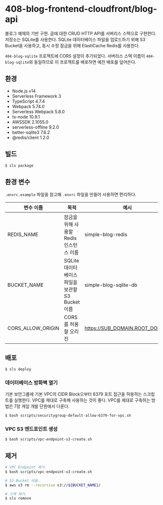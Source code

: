 # 408-blog-frontend-cloudfront/blog-api

블로그 예제의 기반 구현. 글에 대한 CRUD HTTP API를 서버리스 스택으로 구현한다. 저장소는 SQLite를 사용한다. SQLite 데이터베이스 파일을 업로드하기 위해 S3 Bucket을 사용하고, 동시 수정 잠금을 위해 ElastiCache Redis를 사용한다.

`404-blog-sqlite` 프로젝트에 CORS 설정이 추가되었다. 서버리스 스택 이름이 `404-blog-sqlite`와 동일하므로 이 프로젝트를 배포하면 예전 배포를 덮어쓴다.

## 환경

- Node.js v14
- Serverless Framework 3
- TypeScript 4.7.4
- Webpack 5.74.0
- Serverless Webpack 5.8.0
- ts-node 10.9.1
- AWSSDK 2.1055.0
- serverless-offline 9.2.0
- better-sqlite3 7.6.2
- @redis/client 1.2.0

## 빌드

```bash
$ sls package
```

## 환경 변수

`.envrc.example` 파일을 참고해 `.envrc` 파일을 만들어 사용하면 편리하다.

| 변수 이름         | 목적                                             | 예시                           |
| ----------------- | ------------------------------------------------ | ------------------------------ |
| REDIS_NAME        | 잠금을 위해 사용할 Redis 인스턴스 이름           | simple-blog-redis              |
| BUCKET_NAME       | SQLite 데이터베이스 파일을 보관할 S3 Bucket 이름 | simple-blog-sqlite-db          |
| CORS_ALLOW_ORIGIN | CORS를 허용할 오리진                             | https://SUB_DOMAIN.ROOT_DOMAIN |

## 배포

```bash
$ sls deploy
```

### 데이터베이스 방화벽 열기

기본 보안그룹에 기본 VPC의 CIDR Block으부터 6379 포트 접근을 허용하는 스크립트를 실행한다. VPC를 제대로 구축해 사용하는 것이 좋다. VPC를 제대로 구축하는 방법은 7장 게임 개발 단원에서 다룬다.

```bash
$ bash scripts/securitygroup-default-allow-6379-for-vpc.sh
```

### VPC S3 엔드포인트 생성

```bash
$ bash scripts/vpc-endpoint-s3-create.sh
```

## 제거

```bash
# VPC Endpoint 제거.
$ bash scripts/vpc-endpoint-s3-create.sh

# S3 Bucket 비움.
$ aws s3 rm --recursive s3://${BUCKET_NAME}/

# 스택 제거.
$ sls remove
```
